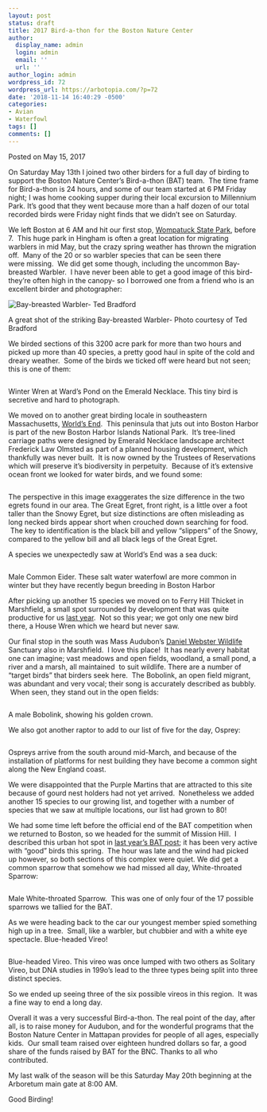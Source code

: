 ```yaml
---
layout: post
status: draft
title: 2017 Bird-a-thon for the Boston Nature Center
author:
  display_name: admin
  login: admin
  email: ''
  url: ''
author_login: admin
wordpress_id: 72
wordpress_url: https://arbotopia.com/?p=72
date: '2018-11-14 16:40:29 -0500'
categories:
- Avian
- Waterfowl
tags: []
comments: []
---
```




<p>Posted on May 15, 2017</a></p>





<p>On Saturday May 13th I joined two other birders for a full day of birding to support the Boston Nature Center&rsquo;s Bird-a-thon (BAT) team. &nbsp;The time frame for Bird-a-thon is 24 hours, and some of our team started at 6 PM Friday night; I was home cooking supper during&nbsp;their local excursion to Millennium Park. It&rsquo;s good that they went because more than a half dozen of our total recorded birds were Friday night finds that we didn&rsquo;t see on Saturday.</p>





<p>We left Boston at 6 AM and hit our first stop,&nbsp;<a href="https://www.mass.gov/locations/wompatuck-state-park">Wompatuck State Park</a>, before 7. &nbsp;This huge park in Hingham is often a great location for migrating warblers in mid May, but the crazy spring weather has thrown the migration off. &nbsp;Many of the 20 or so warbler species that can be seen there were&nbsp;missing. &nbsp;We did get some though, including the uncommon Bay-breasted Warbler. &nbsp;I have never been able to get a good image of this bird- they&rsquo;re often high in the canopy- so I borrowed one from a friend who is an excellent&nbsp;birder and photographer:</p>


<p><!-- wp:image {"id":1420} --></p>
 <img src="https://web.archive.org/web/20171112202846im_/http://www.arbotopia.com/wp-content/uploads/2017/05/Bay-breasted-Warbler-Ted-Bradford.jpg" alt="Bay-breasted Warbler- Ted Bradford" class="wp-image-1420"/> 





<p>A great shot of the striking Bay-breasted Warbler- Photo courtesy of Ted Bradford</p>





<p>We birded sections of this 3200 acre park for more than&nbsp;two hours and picked up more than 40 species, a pretty good haul in spite of the cold and dreary weather. &nbsp;Some of the birds we ticked off were heard but not seen; this is one of them:</p>


<p><!-- wp:image {"id":244} --></p>
 <img src="images/2018/11/P1090246.jpg" alt="" class="wp-image-244"/> 





<p>Winter Wren at Ward&rsquo;s Pond on the Emerald Necklace. This tiny bird is secretive and hard to photograph.</p>





<p>We moved on to another great birding locale in southeastern Massachusetts,&nbsp;<a href="http://www.thetrustees.org/places-to-visit/south-shore/worlds-end.html">World&rsquo;s End</a>.&nbsp; This peninsula that juts out into Boston Harbor is part of the new&nbsp;Boston Harbor Islands National Park. &nbsp;It&rsquo;s tree-lined carriage paths were designed by Emerald Necklace&nbsp;landscape architect Frederick Law Olmsted&nbsp;as part of a planned housing development, which thankfully was never built. &nbsp;It is now owned by the Trustees of Reservations which will preserve it&rsquo;s biodiversity in perpetuity. &nbsp;Because of it&rsquo;s extensive ocean front we looked&nbsp;for water birds, and we found some:</p>


<p><!-- wp:image {"id":245} --></p>
 <img src="images/2018/11/P1010004.jpg" alt="" class="wp-image-245"/> 





<p>The perspective in this image exaggerates the size difference in the two egrets found in our area. The Great Egret, front right, is a little over a foot taller than the Snowy Egret, but&nbsp;size distinctions are often misleading as long necked birds appear short when crouched down searching for food. &nbsp;The key to identification is the black bill and yellow &ldquo;slippers&rdquo; of the Snowy, compared to the yellow bill and all black legs of the Great Egret.</p>





<p>A species we unexpectedly saw&nbsp;at World&rsquo;s End was a sea duck:</p>


<p><!-- wp:image {"id":246} --></p>
 <img src="images/2018/11/P1070121.jpg" alt="" class="wp-image-246"/> 





<p>Male Common Eider. These salt water waterfowl&nbsp;are more common in winter but they have recently begun breeding in Boston Harbor</p>





<p>After picking up another 15 species we moved on to Ferry Hill Thicket in Marshfield, a small spot surrounded by development that was quite productive for us&nbsp;<a href="https://web.archive.org/web/20171112202846/http://www.arbotopia.com/bird-a-thon-2016/">last year</a>.&nbsp; Not so this year; we got only one new bird there, a House Wren which we heard but never saw.</p>





<p>Our final stop in the south was Mass Audubon&rsquo;s&nbsp;<a href="https://web.archive.org/web/20170924033607/http://www.massaudubon.org:80/get-outdoors/wildlife-sanctuaries/daniel-webster">Daniel Webster Wildlife</a> Sanctuary&nbsp;also in Marshfield. &nbsp;I love this place! &nbsp;It has nearly&nbsp;every habitat one can imagine; vast meadows and open fields, woodland, a small pond, a river and a marsh, all maintained &nbsp;to suit wildlife. There are a number of &ldquo;target birds&rdquo; that birders seek here. &nbsp;The Bobolink, an open field&nbsp;migrant, was abundant and very vocal; their song is accurately described as bubbly. &nbsp;When seen, they stand out in the open fields:</p>


<p><!-- wp:image {"id":247} --></p>
 <img src="images/2018/11/P1010062.jpg" alt="" class="wp-image-247"/> 





<p>A male Bobolink, showing his golden crown.</p>





<p>We also got another raptor to add to our list of five for the day, Osprey:</p>


<p><!-- wp:image {"id":248} --></p>
 <img src="images/2018/11/P1040384.jpg" alt="" class="wp-image-248"/> 





<p>Ospreys arrive from the&nbsp;south around mid-March, and because of&nbsp;the installation of platforms for nest building they have become a common sight along the New England coast.</p>





<p>We were disappointed that the Purple Martins that are attracted to this site because of gourd nest holders had not yet arrived. &nbsp;Nonetheless we added another 15 species to our growing list, and together with a number of species that we saw at multiple&nbsp;locations, our list had grown to 80!</p>





<p>We had some time left before the official end of the BAT competition when we returned to Boston, so we headed for&nbsp;the summit of Mission Hill. &nbsp;I described this urban hot spot in&nbsp;<a href="https://web.archive.org/web/20171112202846/http://www.arbotopia.com/bird-a-thon-2016/">last year&rsquo;s BAT post</a>;&nbsp;it has been very active with &ldquo;good&rdquo; birds this spring. &nbsp;The hour was late and the wind had picked up however, so both sections&nbsp;of this complex were quiet. We did get a common sparrow that somehow we had missed all day, White-throated Sparrow:</p>


<p><!-- wp:image {"id":249} --></p>
 <img src="images/2018/11/P1110338.jpg" alt="" class="wp-image-249"/> 





<p>Male White-throated Sparrow. &nbsp;This was one of only four of the 17 possible sparrows we tallied for the BAT.</p>





<p>As we were heading back to the car our youngest member spied something high up in a tree. &nbsp;Small, like a warbler,&nbsp;but chubbier and with a white eye spectacle. Blue-headed Vireo!</p>


<p><!-- wp:image {"id":250} --></p>
 <img src="images/2018/11/P1120818.jpg" alt="" class="wp-image-250"/> 





<p>Blue-headed Vireo. This vireo was once lumped with two others as Solitary Vireo, but DNA studies in 199o&rsquo;s lead to the three types being split&nbsp;into three distinct species.</p>





<p>So we ended up seeing three of the six possible vireos in this region. &nbsp;It was a fine way to end a long day.</p>





<p>Overall it was a very successful Bird-a-thon. The real point of the day, after all, is to raise money for Audubon, and for the wonderful programs that the Boston Nature Center in Mattapan provides for people of all ages, especially kids. &nbsp;Our small team raised over eighteen hundred dollars so far, a good share of the funds raised by BAT for the BNC. Thanks to all who contributed.</p>





<p>My last walk of the season will be this Saturday May 20th beginning at the Arboretum main gate at 8:00 AM.</p>





<p>Good Birding!</p>


